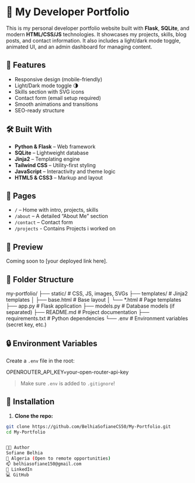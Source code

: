 # 💼 My Developer Portfolio

This is my personal developer portfolio website built with **Flask**, **SQLite**, and modern **HTML/CSS/JS** technologies. It showcases my projects, skills, blog posts, and contact information. It also includes a light/dark mode toggle, animated UI, and an admin dashboard for managing content.

## 🚀 Features

- Responsive design (mobile-friendly)
- Light/Dark mode toggle 🌗
- Skills section with SVG icons
- Contact form (email setup required)
- Smooth animations and transitions
- SEO-ready structure

## 🛠️ Built With

- **Python & Flask** – Web framework
- **SQLite** – Lightweight database
- **Jinja2** – Templating engine
- **Tailwind CSS** – Utility-first styling
- **JavaScript** – Interactivity and theme logic
- **HTML5 & CSS3** – Markup and layout

## 🧠 Pages

- `/` – Home with intro, projects, skills
- `/about` – A detailed “About Me” section
- `/contact` – Contact form
- `/projects` - Contains Projects i worked on


## 📸 Preview

Coming soon to [your deployed link here].

## 📂 Folder Structure

my-portfolio/ 
├── static/ # CSS, JS, images, SVGs 
├── templates/ # Jinja2 templates 
│ ├── base.html # Base layout 
│ └── *.html # Page templates 
├── app.py # Flask application 
├── models.py # Database models (if separated) 
├── README.md # Project documentation 
├── requirements.txt # Python dependencies 
└── .env # Environment variables (secret key, etc.) 
 

## 🔒 Environment Variables

Create a `.env` file in the root:

OPENROUTER_API_KEY=your-open-router-api-key


> Make sure `.env` is added to `.gitignore`!

## 🧪 Installation

1. **Clone the repo:**

```bash
git clone https://github.com/BelhiaSofianeCS50/My-Portfolio.git
cd My-Portfolio


🧑‍💻 Author
Sofiane Belhia
📍 Algeria (Open to remote opportunities)
📫 belhiasofiane150@gmail.com
🔗 LinkedIn
💻 GitHub 